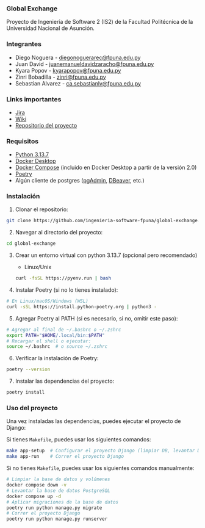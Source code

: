 ### Global Exchange
Proyecto de Ingeniería de Software 2 (IS2) de la Facultad Politécnica de la Universidad Nacional de Asunción.

### Integrantes
- Diego Noguera - diegonoguerarec@fpuna.edu.py
- Juan David - juanemanueldavidzaracho@fpuna.edu.py
- Kyara Popov - kyarapopov@fpuna.edu.py
- Zinri Bobadilla - zinri@fpuna.edu.py
- Sebastian Alvarez - ca.sebastianlv@fpuna.edu.py

### Links importantes
- [Jira](https://fpuna-team-rlp0euzv.atlassian.net/jira)
- [Wiki](http://109.199.116.203:8060/es/links-de-interes)
- [Repositorio del proyecto](https://github.com/ingenieria-software-fpuna/global-exchange)


### Requisitos
- [Python 3.13.7](https://www.python.org/ftp/python/3.13.7/Python-3.13.7.tar.xz)
- [Docker Desktop](https://www.docker.com/products/docker-desktop/)
- [Docker Compose](https://docs.docker.com/compose/) (incluido en Docker Desktop a partir de la versión 2.0)
- [Poetry](https://python-poetry.org/)
- Algún cliente de postgres ([pgAdmin](https://www.pgadmin.org/), [DBeaver](https://dbeaver.io/), etc.)

### Instalación
1. Clonar el repositorio:

```bash
git clone https://github.com/ingenieria-software-fpuna/global-exchange.git
```
2. Navegar al directorio del proyecto:

```bash
cd global-exchange
```

3. Crear un entorno virtual con python 3.13.7 (opcional pero recomendado)
    - Linux/Unix
    ```bash
    curl -fsSL https://pyenv.run | bash
    ```

4. Instalar Poetry (si no lo tienes instalado):

```bash
# En Linux/macOS/Windows (WSL)
curl -sSL https://install.python-poetry.org | python3 -
```

5. Agregar Poetry al PATH (si es necesario, si no, omitir este paso):

```bash
# Agregar al final de ~/.bashrc o ~/.zshrc
export PATH="$HOME/.local/bin:$PATH"
# Recargar el shell o ejecutar:
source ~/.bashrc  # o source ~/.zshrc
```

6. Verificar la instalación de Poetry:

```bash
poetry --version
```

7. Instalar las dependencias del proyecto:

```bash
poetry install
```

### Uso del proyecto

Una vez instaladas las dependencias, puedes ejecutar el proyecto de Django:

Si tienes `Makefile`, puedes usar los siguientes comandos:
```bash
make app-setup  # Configurar el proyecto Django (limpiar DB, levantar DB, aplicar migraciones)
make app-run    # Correr el proyecto Django
```

Si no tienes `Makefile`, puedes usar los siguientes comandos manualmente:
```bash
# Limpiar la base de datos y volúmenes
docker compose down -v
# Levantar la base de datos PostgreSQL
docker compose up -d
# Aplicar migraciones de la base de datos
poetry run python manage.py migrate
# Correr el proyecto Django
poetry run python manage.py runserver